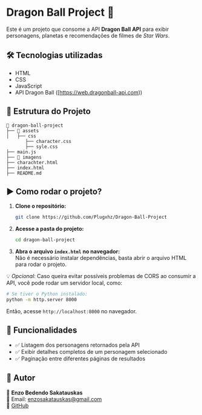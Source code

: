 # Dragon Ball Project 🚀  

Este é um projeto que consome a API **Dragon Ball API** para exibir personagens, planetas e recomendações de filmes de *Star Wars*.  

## 🛠 Tecnologias utilizadas  

- HTML  
- CSS  
- JavaScript  
- API Dragon Ball ([https://web.dragonball-api.com))  

## 📂 Estrutura do Projeto  

```
📁 dragon-ball-project  
├── 📁 assets 
│   ├── css
       ├── character.css
       ├── syle.css
├── main.js  
├── 📁 imagens  
├── charachter.html  
├── index.html
├── README.md
```

## ▶️ Como rodar o projeto?  

1. **Clone o repositório:**  
   ```bash
   git clone https://github.com/Plugxhz/Dragon-Ball-Project
   ```  

2. **Acesse a pasta do projeto:**  
   ```bash
   cd dragon-ball-project
   ```  

3. **Abra o arquivo `index.html` no navegador:**  
   Não é necessário instalar dependências, basta abrir o arquivo HTML para rodar o projeto.  

💡 *Opcional:* Caso queira evitar possíveis problemas de CORS ao consumir a API, você pode rodar um servidor local, como:  
   ```bash
   # Se tiver o Python instalado:
   python -m http.server 8000
   ```  
   Então, acesse `http://localhost:8000` no navegador.  

## 📜 Funcionalidades  

- ✅ Listagem dos personagens retornados pela API
- ✅ Exibir detalhes completos de um personagem selecionado  
- ✅ Paginação entre diferentes páginas de resultados  

## 📌 Autor  

👤 **Enzo Bedendo Sakatauskas**  
📧 Email: enzosakatauskas@gmail.com  
🔗 [GitHub](https://github.com/Plugxhz)  
